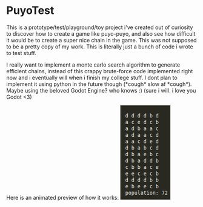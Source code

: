 # PuyoTest
This is a prototype/test/playground/toy project i've created out of curiosity to  discover how to create a game like puyo-puyo, and also see how difficult it would be to create a super nice chain in the game. This was not supposed to be a pretty copy of my work. This is literally just a bunch of code i wrote to 
test stuff.

I really want to implement a monte carlo search algorithm to generate efficient chains, instead of this crappy brute-force code implemented right now and i eventually will when i finish my college stuff. I dont plan to implement it using python in the future though (\*cough\* slow af \*cough\*). Maybe using the beloved Godot Engine? who knows :) (sure i will. i love you Godot <3)

Here is an animated preview of how it works:
![alt text](play.gif)